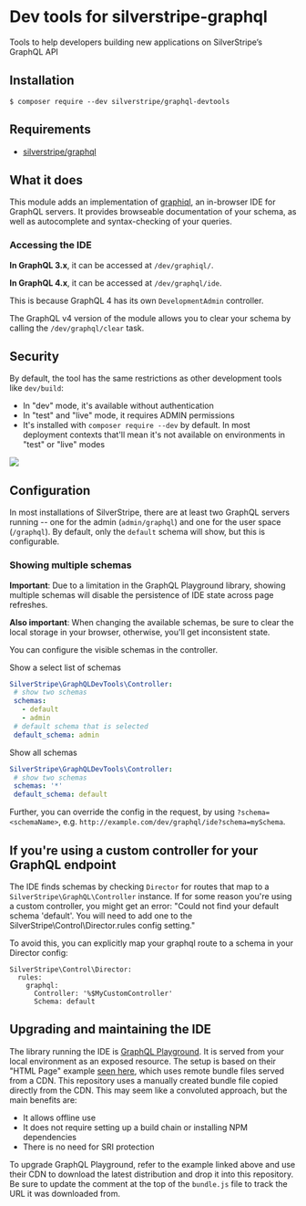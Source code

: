 # Dev tools for silverstripe-graphql
Tools to help developers building new applications on SilverStripe’s GraphQL API

## Installation
```
$ composer require --dev silverstripe/graphql-devtools
```

## Requirements

* [silverstripe/graphql](https://github.com/silverstripe/silverstripe-graphql)

## What it does

This module adds an implementation of [graphiql](https://github.com/graphql/graphiql), an in-browser IDE for GraphQL servers. It provides browseable documentation of your schema, as well as autocomplete and syntax-checking of your queries.

### Accessing the IDE 

**In GraphQL 3.x**, it can be accessed at `/dev/graphiql/`.

**In GraphQL 4.x**, it can be accessed at `/dev/graphql/ide`.

This is because GraphQL 4 has its own `DevelopmentAdmin` controller.

The GraphQL v4 version of the module allows you to clear your schema by calling the `/dev/graphql/clear` task.

## Security

By default, the tool has the same restrictions as other development tools like `dev/build`:

 * In "dev" mode, it's available without authentication
 * In "test" and "live" mode, it requires ADMIN permissions
 * It's installed with `composer require --dev` by default. In most deployment contexts that'll mean it's not available on environments in "test" or "live" modes

 
 <img src="https://github.com/graphql/graphiql/raw/master/resources/graphiql.png">
 
 ## Configuration
 
 In most installations of SilverStripe, there are at least two GraphQL servers running -- one
 for the admin (`admin/graphql`) and one for the user space (`/graphql`). By default, only
 the `default` schema will show, but this is configurable.
 
 ### Showing multiple schemas
 
 **Important**: Due to a limitation in the GraphQL Playground library, showing multiple schemas
 will disable the persistence of IDE state across page refreshes.
 
 **Also important**: When changing the available schemas, be sure to clear the local storage in your browser, otherwise, you'll get inconsistent state.
 
 You can configure the visible schemas in the controller.

Show a select list of schemas 
 ```yaml
SilverStripe\GraphQLDevTools\Controller:
  # show two schemas
  schemas:
    - default
    - admin
  # default schema that is selected
  default_schema: admin 
```

Show all schemas
 ```yaml
SilverStripe\GraphQLDevTools\Controller:
  # show two schemas
  schemas: '*'
  default_schema: default 
```

Further, you can override the config in the request, by using `?schema=<schemaName>`,
e.g. `http://example.com/dev/graphql/ide?schema=mySchema`.

## If you're using a custom controller for your GraphQL endpoint

The IDE finds schemas by checking `Director` for routes that map to a `SilverStripe\GraphQL\Controller` instance.
If for some reason you're using a custom controller, you might get an error: "Could not find your default schema 'default'. You will need to add one to the SilverStripe\Control\Director.rules config setting."

To avoid this, you can explicitly map your graphql route to a schema in your Director config:

```
SilverStripe\Control\Director:
  rules:
    graphql:
      Controller: '%$MyCustomController'
      Schema: default
```

## Upgrading and maintaining the IDE
 
 The library running the IDE is [GraphQL Playground](https://github.com/graphql/graphql-playground).
 It is served from your local environment as an exposed resource. The
 setup is based on their "HTML Page" example [seen here](https://github.com/graphql/graphql-playground#as-html-page), which uses remote bundle files served from a CDN. This repository
 uses a manually created bundle file copied directly from the CDN.
 This may seem like a convoluted approach, but the main benefits are:
 
 * It allows offline use
 * It does not require setting up a build chain or installing NPM dependencies
 * There is no need for SRI protection
 
 To upgrade GraphQL Playground, refer to the example linked above and use their 
 CDN to download the latest distribution and drop it into this repository. Be sure
 to update the comment at the top of the `bundle.js` file to track the URL it was
 downloaded from.
